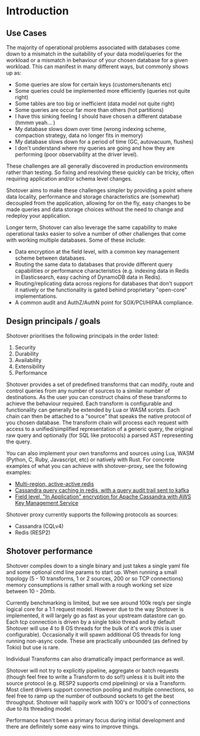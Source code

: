 # Introduction

## Use Cases

The majority of operational problems associated with databases come down to a mismatch in the suitability of your data 
model/queries for the workload or a mismatch in behaviour of your chosen database for a given workload. This can manifest 
in many different ways, but commonly shows up as:

* Some queries are slow for certain keys (customers/tenants etc)
* Some queries could be implemented more efficiently (queries not quite right)
* Some tables are too big or inefficient (data model not quite right)
* Some queries are occur far more than others (hot partitions)
* I have this sinking feeling I should have chosen a different database (hmmm yeah... )
* My database slows down over time (wrong indexing scheme, compaction strategy, data no longer fits in memory)
* My database slows down for a period of time (GC, autovacuum, flushes)
* I don't understand where my queries are going and how they are performing (poor observability at the driver level).

These challenges are all generally discovered in production environments rather than testing. So fixing and resolving these quickly can be tricky, often requiring application and/or schema level changes.

Shotover aims to make these challenges simpler by providing a point where data locality, performance and storage characteristics are (somewhat) decoupled from the application, allowing for on the fly, easy changes to be made queries and data storage choices without the need to change and redeploy your application.

Longer term, Shotover can also leverage the same capability to make operational tasks easier to solve a number of other challenges that come with working multiple databases. Some of these include:

* Data encryption at the field level, with a common key management scheme between databases.
* Routing the same data to databases that provide different query capabilities or performance characteristics (e.g. indexing data in Redis in Elasticsearch, easy caching of DynamoDB data in Redis).
* Routing/replicating data across regions for databases that don't support it natively or the functionality is gated behind proprietary "open-core" implementations.
* A common audit and AuthZ/AuthN point for SOX/PCI/HIPAA compliance.

## Design principals / goals

Shotover prioritises the following principals in the order listed:

1. Security
2. Durability
3. Availability
4. Extensibility
5. Performance

Shotover provides a set of predefined transforms that can modify, route and control queries from any number of sources to a similar number of destinations. As the user you can construct chains of these transforms to achieve the behaviour required. Each transform is configurable and functionality can generally be extended by Lua or WASM scripts. Each chain can then be attached to a "source" that speaks the native protocol of you chosen database. The transform chain will process each request with access to a unified/simplified representation of a generic query, the original raw query and optionally (for SQL like protocols) a parsed AST representing the query.

You can also implement your own transforms and sources using Lua, WASM (Python, C, Ruby, Javascript, etc) or natively with Rust. For concrete examples of what you can achieve with shotover-proxy, see the following examples:

* [Multi-region, active-active redis](../examples/redis-multi)
* [Cassandra query caching in redis, with a query audit trail sent to kafka](../examples/cass-redis-kafka)
* [Field level, "In Application" encryption for Apache Cassandra with AWS Key Management Service](../examples/cassandra-encryption)

Shotover proxy currently supports the following protocols as sources:

* Cassandra (CQLv4)
* Redis (RESP2)

## Shotover performance

Shotover compiles down to a single binary and just takes a single yaml file and some optional cmd line params to start up. When running a small topology (5 - 10 transforms, 1 or 2 sources, 200 or so TCP connections) memory consumptions is rather small with a rough working set size between 10 - 20mb.

Currently benchmarking is limited, but we see around 100k req/s per single logical core for a 1:1 request model. However due to the way Shotover is implemented, it will largely go as fast as your upstream datastore can go. Each tcp connection is driven by a single tokio thread and by default Shotover will use 4 to 8 OS threads for the bulk of it's work (this is user configurable). Occasionally it will spawn additional OS threads for long running non-async code. These are practically unbounded (as defined by Tokio) but use is rare.

Individual Transforms can also dramatically impact performance as well.

Shotover will not try to explicitly pipeline, aggregate or batch requests (though feel free to write a Transform to do so!!) unless it is built into the source protocol (e.g. RESP2 supports cmd pipelining) or via a Transform. Most client drivers support connection pooling and multiple connections, so feel free to ramp up the number of outbound sockets to get the best throughput. Shotover will happily work with 100's or 1000's of connections due to its threading model.

Performance hasn't been a primary focus during initial development and there are definitely some easy wins to improve things.
